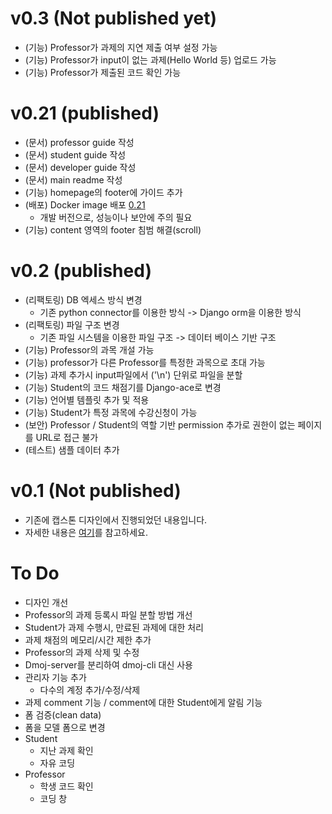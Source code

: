 # v0.3 (Not published yet)
- (기능) Professor가 과제의 지연 제출 여부 설정 가능
- (기능) Professor가 input이 없는 과제(Hello World 등) 업로드 가능
- (기능) Professor가 제출된 코드 확인 가능

# v0.21 (published)
- (문서) professor guide 작성
- (문서) student guide 작성
- (문서) developer guide 작성
- (문서) main readme 작성
- (기능) homepage의 footer에 가이드 추가
- (배포) Docker image 배포 [0.21](https://hub.docker.com/repository/registry-1.docker.io/ibjsw/ucs/tags?page=1)
  - 개발 버전으로, 성능이나 보안에 주의 필요
- (기능) content 영역의 footer 침범 해결(scroll)

# v0.2 (published)
- (리팩토링) DB 엑세스 방식 변경
  - 기존 python connector를 이용한 방식 -> Django orm을 이용한 방식
- (리팩토링) 파일 구조 변경
  - 기존 파일 시스템을 이용한 파일 구조 -> 데이터 베이스 기반 구조
- (기능) Professor의 과목 개설 가능
- (기능) professor가 다른 Professor를 특정한 과목으로 초대 가능
- (기능) 과제 추가시 input파일에서 ('\n') 단위로 파일을 분할
- (기능) Student의 코드 채점기를 Django-ace로 변경
- (기능) 언어별 템플릿 추가 및 적용
- (기능) Student가 특정 과목에 수강신청이 가능
- (보안) Professor / Student의 역할 기반 permission 추가로 권한이 없는 페이지를 URL로 접근 불가
- (테스트) 샘플 데이터 추가

# v0.1 (Not published)
- 기존에 캡스톤 디자인에서 진행되었던 내용입니다.
- 자세한 내용은 [여기](https://github.com/ByoungJoonIm/Capstone_Design)를 참고하세요.

# To Do
- 디자인 개선
- Professor의 과제 등록시 파일 분할 방법 개선
- Student가 과제 수행시, 만료된 과제에 대한 처리
- 과제 채점의 메모리/시간 제한 추가
- Professor의 과제 삭제 및 수정
- Dmoj-server를 분리하여 dmoj-cli 대신 사용
- 관리자 기능 추가
  - 다수의 계정 추가/수정/삭제
- 과제 comment 기능 / comment에 대한 Student에게 알림 기능
- 폼 검증(clean data)
- 폼을 모델 폼으로 변경
- Student
  - 지난 과제 확인
  - 자유 코딩
- Professor
  - 학생 코드 확인
  - 코딩 창

